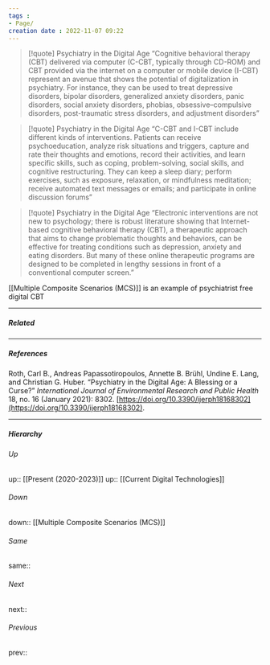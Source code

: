 ```yaml
---
tags :
- Page/
creation date : 2022-11-07 09:22 
---
```


> [!quote] Psychiatry in the Digital Age
> “Cognitive behavioral therapy (CBT) delivered via computer (C-CBT, typically through CD-ROM) and CBT provided via the internet on a computer or mobile device (I-CBT) represent an avenue that shows the potential of digitalization in psychiatry. For instance, they can be used to treat depressive disorders, bipolar disorders, generalized anxiety disorders, panic disorders, social anxiety disorders, phobias, obsessive–compulsive disorders, post-traumatic stress disorders, and adjustment disorders”

> [!quote] Psychiatry in the Digital Age
> “C-CBT and I-CBT include different kinds of interventions. Patients can receive psychoeducation, analyze risk situations and triggers, capture and rate their thoughts and emotions, record their activities, and learn specific skills, such as coping, problem-solving, social skills, and cognitive restructuring. They can keep a sleep diary; perform exercises, such as exposure, relaxation, or mindfulness meditation; receive automated text messages or emails; and participate in online discussion forums”

> [!quote] Psychiatry in the Digital Age
> “Electronic interventions are not new to psychology; there is robust literature showing that Internet-based cognitive behavioral therapy (CBT), a therapeutic approach that aims to change problematic thoughts and behaviors, can be effective for treating conditions such as depression, anxiety and eating disorders. But many of these online therapeutic programs are designed to be completed in lengthy sessions in front of a conventional computer screen.”

[[Multiple Composite Scenarios (MCS)]] is an example of psychiatrist free digital CBT

---
##### Related


---
##### References
Roth, Carl B., Andreas Papassotiropoulos, Annette B. Brühl, Undine E. Lang, and Christian G. Huber. “Psychiatry in the Digital Age: A Blessing or a Curse?” _International Journal of Environmental Research and Public Health_ 18, no. 16 (January 2021): 8302. [https://doi.org/10.3390/ijerph18168302](https://doi.org/10.3390/ijerph18168302).

---
##### Hierarchy
###### Up
up:: [[Present (2020-2023)]]
up:: [[Current Digital Technologies]]
###### Down
down:: [[Multiple Composite Scenarios (MCS)]]
###### Same
same:: 
###### Next
next:: 
###### Previous
prev:: 